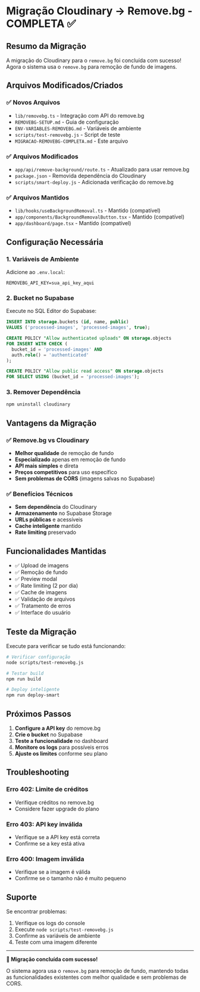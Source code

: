 # Migração Cloudinary → Remove.bg - COMPLETA ✅

## Resumo da Migração

A migração do Cloudinary para o `remove.bg` foi concluída com sucesso! Agora o sistema usa o `remove.bg` para remoção de fundo de imagens.

## Arquivos Modificados/Criados

### ✅ Novos Arquivos
- `lib/removebg.ts` - Integração com API do remove.bg
- `REMOVEBG-SETUP.md` - Guia de configuração
- `ENV-VARIABLES-REMOVEBG.md` - Variáveis de ambiente
- `scripts/test-removebg.js` - Script de teste
- `MIGRACAO-REMOVEBG-COMPLETA.md` - Este arquivo

### ✅ Arquivos Modificados
- `app/api/remove-background/route.ts` - Atualizado para usar remove.bg
- `package.json` - Removida dependência do Cloudinary
- `scripts/smart-deploy.js` - Adicionada verificação do remove.bg

### ✅ Arquivos Mantidos
- `lib/hooks/useBackgroundRemoval.ts` - Mantido (compatível)
- `app/components/BackgroundRemovalButton.tsx` - Mantido (compatível)
- `app/dashboard/page.tsx` - Mantido (compatível)

## Configuração Necessária

### 1. Variáveis de Ambiente
Adicione ao `.env.local`:
```env
REMOVEBG_API_KEY=sua_api_key_aqui
```

### 2. Bucket no Supabase
Execute no SQL Editor do Supabase:
```sql
INSERT INTO storage.buckets (id, name, public)
VALUES ('processed-images', 'processed-images', true);

CREATE POLICY "Allow authenticated uploads" ON storage.objects
FOR INSERT WITH CHECK (
  bucket_id = 'processed-images' AND 
  auth.role() = 'authenticated'
);

CREATE POLICY "Allow public read access" ON storage.objects
FOR SELECT USING (bucket_id = 'processed-images');
```

### 3. Remover Dependência
```bash
npm uninstall cloudinary
```

## Vantagens da Migração

### ✅ Remove.bg vs Cloudinary
- **Melhor qualidade** de remoção de fundo
- **Especializado** apenas em remoção de fundo
- **API mais simples** e direta
- **Preços competitivos** para uso específico
- **Sem problemas de CORS** (imagens salvas no Supabase)

### ✅ Benefícios Técnicos
- **Sem dependência** do Cloudinary
- **Armazenamento** no Supabase Storage
- **URLs públicas** e acessíveis
- **Cache inteligente** mantido
- **Rate limiting** preservado

## Funcionalidades Mantidas

- ✅ Upload de imagens
- ✅ Remoção de fundo
- ✅ Preview modal
- ✅ Rate limiting (2 por dia)
- ✅ Cache de imagens
- ✅ Validação de arquivos
- ✅ Tratamento de erros
- ✅ Interface do usuário

## Teste da Migração

Execute para verificar se tudo está funcionando:

```bash
# Verificar configuração
node scripts/test-removebg.js

# Testar build
npm run build

# Deploy inteligente
npm run deploy-smart
```

## Próximos Passos

1. **Configure a API key** do remove.bg
2. **Crie o bucket** no Supabase
3. **Teste a funcionalidade** no dashboard
4. **Monitore os logs** para possíveis erros
5. **Ajuste os limites** conforme seu plano

## Troubleshooting

### Erro 402: Limite de créditos
- Verifique créditos no remove.bg
- Considere fazer upgrade do plano

### Erro 403: API key inválida
- Verifique se a API key está correta
- Confirme se a key está ativa

### Erro 400: Imagem inválida
- Verifique se a imagem é válida
- Confirme se o tamanho não é muito pequeno

## Suporte

Se encontrar problemas:
1. Verifique os logs do console
2. Execute `node scripts/test-removebg.js`
3. Confirme as variáveis de ambiente
4. Teste com uma imagem diferente

---

**🎉 Migração concluída com sucesso!**

O sistema agora usa o `remove.bg` para remoção de fundo, mantendo todas as funcionalidades existentes com melhor qualidade e sem problemas de CORS.
